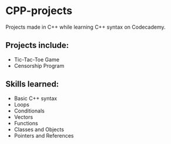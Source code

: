 # CPP-projects
Projects made in C++ while learning C++ syntax on Codecademy.

## Projects include:
* Tic-Tac-Toe Game
* Censorship Program

## Skills learned:
* Basic C++ syntax
* Loops
* Conditionals
* Vectors
* Functions
* Classes and Objects
* Pointers and References
